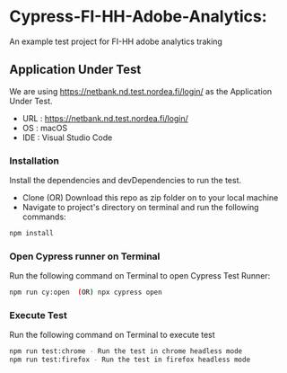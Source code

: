 # Cypress-FI-HH-Adobe-Analytics:

An example test project for FI-HH adobe analytics traking

## Application Under Test

We are using https://netbank.nd.test.nordea.fi/login/ as the Application Under Test.

- URL : https://netbank.nd.test.nordea.fi/login/
- OS : macOS
- IDE : Visual Studio Code

### Installation

Install the dependencies and devDependencies to run the test.

- Clone (OR) Download this repo as zip folder on to your local machine
- Navigate to project's directory on terminal and run the following commands:

```sh
npm install
```

### Open Cypress runner on Terminal

Run the following command on Terminal to open Cypress Test Runner:

```sh
npm run cy:open  (OR) npx cypress open
```

### Execute Test

Run the following command on Terminal to execute test

```sh
npm run test:chrome - Run the test in chrome headless mode
npm run test:firefox - Run the test in firefox headless mode
```

